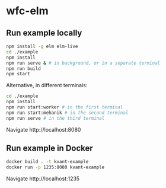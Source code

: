 # wfc-elm

## Run example locally

```bash
npm install -g elm elm-live
cd ./example
npm install
npm run serve & # in background, or in a separate terminal
npm run build
npm start
```

Alternative, in different terminals:

```bash
cd ./example
npm install
npm run start:worker # in the first terminal
npm run start:mehanik # in the second terminal
npm run serve # in the third terminal
```

Navigate http://localhost:8080

## Run example in Docker

```bash
docker build . -t kvant-example
docker run -p 1235:8080 kvant-example
```

Navigate http://localhost:1235
